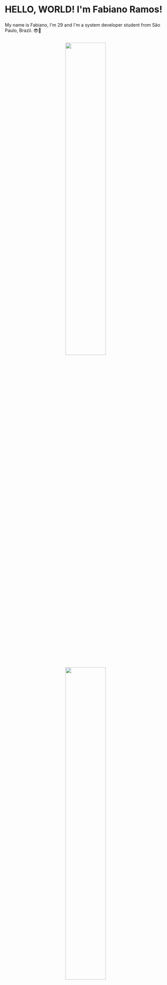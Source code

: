 <h1 align="left">HELLO, WORLD! I'm Fabiano Ramos!</h1>

###

<p align="left">My name is Fabiano, I'm 29 and I'm a system developer student from São Paulo, Brazil. 😎🚀</p>

##

<div align="center">
  <img src="https://github-readme-stats.vercel.app/api?username=FabianoR27&show_icons=true&theme=dark" width="50%"/>
  <img src="https://github-readme-stats.vercel.app/api/top-langs?username=FabianoR27&layout=compact&langs_count=5&theme=dark" width="50%"/><br>
</div>

<br clear="both">

<div align="center">
  <a href="https://open.spotify.com/user/fabianor27">
    <img src="https://spotify-recently-played-readme.vercel.app/api?user=fabianor27&count=3&unique=false" width="450" alt="Spotify recently played"  />
  </a>
</div>

##

<br clear="both">

<div align="left">
  <img src="https://cdn.jsdelivr.net/gh/devicons/devicon/icons/html5/html5-plain.svg" height="40" alt="html5 logo"  />
  <img width="12" />
  <img src="https://cdn.jsdelivr.net/gh/devicons/devicon/icons/css3/css3-plain.svg" height="40" alt="css3 logo"  />
  <img width="12" />
  <img src="https://cdn.jsdelivr.net/gh/devicons/devicon/icons/git/git-original.svg" height="40" alt="git logo"  />
  <img width="12" />
  <img src="https://cdn.jsdelivr.net/gh/devicons/devicon/icons/github/github-original.svg" height="40" alt="github logo"  />
  <img width="12" />
  <img src="https://cdn.jsdelivr.net/gh/devicons/devicon/icons/vscode/vscode-original.svg" height="40" alt="vscode logo"  />
</div>

<br clear="both">

<div align="left">
  <a href="https://www.instagram.com/fabiano.r_/" target="_blank">
    <img src="https://raw.githubusercontent.com/maurodesouza/profile-readme-generator/master/src/assets/icons/social/instagram/default.svg" width="52" height="40" alt="instagram logo"  />
  </a>
  <a href="https://www.linkedin.com/in/fabianor27/" target="_blank">
    <img src="https://raw.githubusercontent.com/maurodesouza/profile-readme-generator/master/src/assets/icons/social/linkedin/default.svg" width="52" height="40" alt="linkedin logo"  />
  </a>
</div>

###

<br clear="both">

<div align="center">
  <img src="https://profile-counter.glitch.me/FabianoR27/count.svg?"  />
</div>



